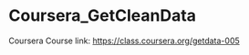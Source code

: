 Coursera_GetCleanData
=====================

Coursera Course link: https://class.coursera.org/getdata-005
